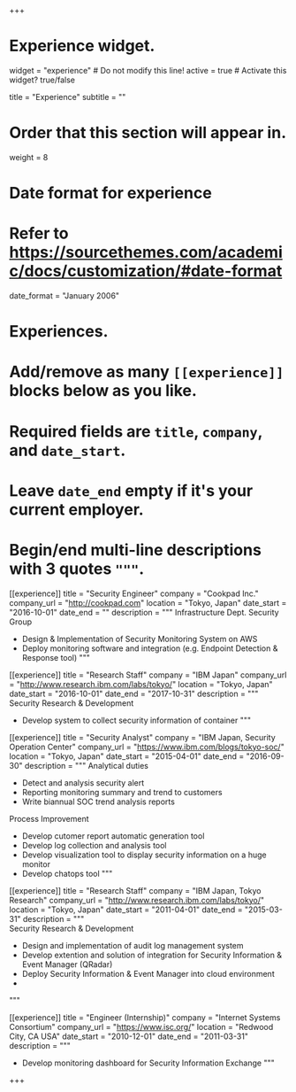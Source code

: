 +++
# Experience widget.
widget = "experience"  # Do not modify this line!
active = true  # Activate this widget? true/false

title = "Experience"
subtitle = ""

# Order that this section will appear in.
weight = 8

# Date format for experience
#   Refer to https://sourcethemes.com/academic/docs/customization/#date-format
date_format = "January 2006"

# Experiences.
#   Add/remove as many `[[experience]]` blocks below as you like.
#   Required fields are `title`, `company`, and `date_start`.
#   Leave `date_end` empty if it's your current employer.
#   Begin/end multi-line descriptions with 3 quotes `"""`.

[[experience]]
  title = "Security Engineer"
  company = "Cookpad Inc."
  company_url = "http://cookpad.com"
  location = "Tokyo, Japan"
  date_start = "2016-10-01"
  date_end = ""
  description = """
  Infrastructure Dept. Security Group
  
  * Design & Implementation of Security Monitoring System on AWS
  * Deploy monitoring software and integration (e.g. Endpoint Detection & Response tool)
  """

[[experience]]
  title = "Research Staff"
  company = "IBM Japan"
  company_url = "http://www.research.ibm.com/labs/tokyo/"
  location = "Tokyo, Japan"
  date_start = "2016-10-01"
  date_end = "2017-10-31"
  description = """
  Security Research & Development
  
  * Develop system to collect security information of container
  """


[[experience]]
  title = "Security Analyst"
  company = "IBM Japan, Security Operation Center"
  company_url = "https://www.ibm.com/blogs/tokyo-soc/"
  location = "Tokyo, Japan"
  date_start = "2015-04-01"
  date_end = "2016-09-30"
  description = """
  Analytical duties
  
  * Detect and analysis security alert
  * Reporting monitoring summary and trend to customers
  * Write biannual SOC trend analysis reports

  Process Improvement
  
  * Develop cutomer report automatic generation tool
  * Develop log collection and analysis tool
  * Develop visualization tool to display security information on a huge monitor
  * Develop chatops tool
  """


[[experience]]
  title = "Research Staff"
  company = "IBM Japan, Tokyo Research"
  company_url = "http://www.research.ibm.com/labs/tokyo/"
  location = "Tokyo, Japan"
  date_start = "2011-04-01"
  date_end = "2015-03-31"
  description = """  
  Security Research & Development
  
  * Design and implementation of audit log management system
  * Develop extention and solution of integration for Security Information & Event Manager (QRadar)
  * Deploy Security Information & Event Manager into cloud environment
  * 
  """

[[experience]]
  title = "Engineer (Internship)"
  company = "Internet Systems Consortium"
  company_url = "https://www.isc.org/"
  location = "Redwood City, CA USA"
  date_start = "2010-12-01"
  date_end = "2011-03-31"
  description = """  
  * Develop monitoring dashboard for Security Information Exchange
  """

+++
